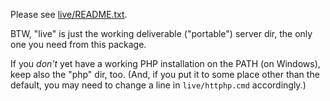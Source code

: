 Please see [live/README.txt](live/README.txt).<br>

BTW, "live" is just the working deliverable ("portable") server dir,
the only one you need from this package.

If you *don't* yet have a working PHP installation on the PATH (on 
Windows), keep also the "php" dir, too. (And, if you put it to some
place other than the default, you may need to change a line in 
`live/httphp.cmd` accordingly.)
